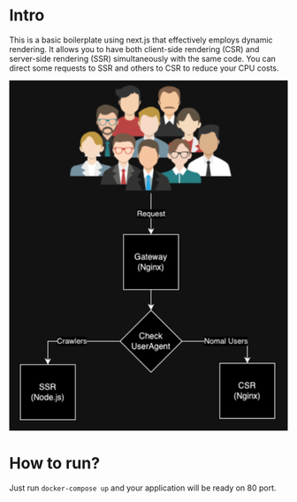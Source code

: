 # Intro
This is a basic boilerplate using next.js that effectively employs dynamic rendering.
It allows you to have both client-side rendering (CSR) and server-side rendering (SSR) simultaneously with the same code.
You can direct some requests to SSR and others to CSR to reduce your CPU costs.

![architecture](./docs/arch.png)

# How to run?
Just run `docker-compose up` and your application will be ready on 80 port.